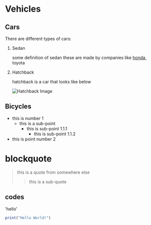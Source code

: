 # Vehicles    

## Cars

There are different types of cars:

1. Sedan
    
    some definition of sedan
    these are made by companies like [honda](https://www.honda.com.au), 
    toyota

2. Hatchback

    hatchback is a car that looks like below

    ![Hatchback Image](https://upload.wikimedia.org/wikipedia/commons/2/20/Volkswagen_Golf_VIII_IMG_4023.jpg)


## Bicycles

- this is number 1
    - this is a sub-point
        - this is sub-point 1.1.1
            - this is sub-point 1.1.2
- this is point number 2

# blockquote

>  this is a quote from somewhere else
>> this is a sub-quote 

## codes

'hello'

```js
print("Hello World!")
```